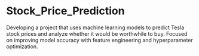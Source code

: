 # Stock_Price_Prediction
Developing a project that uses machine learning models to predict Tesla stock prices and analyze whether it would be worthwhile to buy. Focused on improving model accuracy with feature engineering and hyperparameter optimization.
